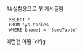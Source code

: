 ##실험용으로 첫 게시글임

```tsql
 SELECT *
 FROM sys.tables
 WHERE [name] = 'SomeTable'
 ```
 
 이런건 어떰  `dlfjg
